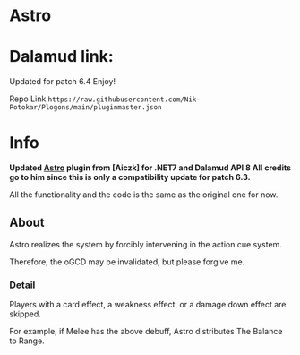 # Astro

# Dalamud link:
Updated for patch 6.4 Enjoy!

Repo Link
```https://raw.githubusercontent.com/Nik-Potokar/Plogons/main/pluginmaster.json```

# Info
**Updated [Astro](https://github.com/aiczk/Astro) plugin from [Aiczk] for .NET7 and Dalamud API 8 
All credits go to him since this is only a compatibility update for patch 6.3.**

All the functionality and the code is the same as the original one for now.

## About
Astro realizes the system by forcibly intervening in the action cue system.

Therefore, the oGCD may be invalidated, but please forgive me.

### Detail
Players with a card effect, a weakness effect, or a damage down effect are skipped.

For example, if Melee has the above debuff, Astro distributes The Balance to Range.

